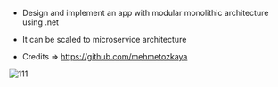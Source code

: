* Design and implement an app with modular monolithic architecture using .net

* It can be scaled to microservice architecture

* Credits => https://github.com/mehmetozkaya

![111](https://github.com/user-attachments/assets/7e9d349a-0c4b-4937-bff1-aade35e6ede8)
